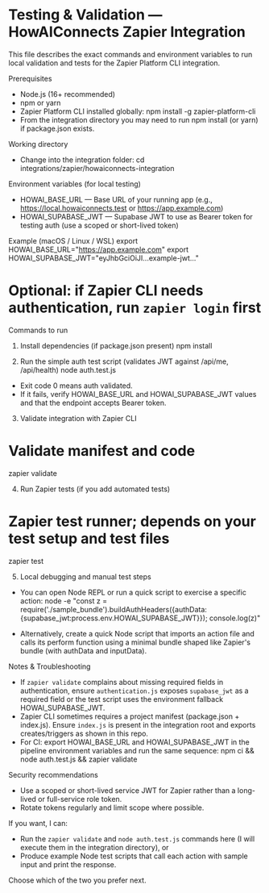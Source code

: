 # Testing & Validation — HowAIConnects Zapier Integration

This file describes the exact commands and environment variables to run local validation and tests for the Zapier Platform CLI integration.

Prerequisites
- Node.js (16+ recommended)
- npm or yarn
- Zapier Platform CLI installed globally:
  npm install -g zapier-platform-cli
- From the integration directory you may need to run npm install (or yarn) if package.json exists.

Working directory
- Change into the integration folder:
  cd integrations/zapier/howaiconnects-integration

Environment variables (for local testing)
- HOWAI_BASE_URL — Base URL of your running app (e.g., https://local.howaiconnects.test or https://app.example.com)
- HOWAI_SUPABASE_JWT — Supabase JWT to use as Bearer token for testing auth (use a scoped or short-lived token)

Example (macOS / Linux / WSL)
export HOWAI_BASE_URL="https://app.example.com"
export HOWAI_SUPABASE_JWT="eyJhbGciOiJI...example-jwt..."
# Optional: if Zapier CLI needs authentication, run `zapier login` first

Commands to run

1) Install dependencies (if package.json present)
npm install

2) Run the simple auth test script (validates JWT against /api/me, /api/health)
node auth.test.js
- Exit code 0 means auth validated.
- If it fails, verify HOWAI_BASE_URL and HOWAI_SUPABASE_JWT values and that the endpoint accepts Bearer token.

3) Validate integration with Zapier CLI
# Validate manifest and code
zapier validate

4) Run Zapier tests (if you add automated tests)
# Zapier test runner; depends on your test setup and test files
zapier test

5) Local debugging and manual test steps
- You can open Node REPL or run a quick script to exercise a specific action:
node -e "const z = require('./sample_bundle').buildAuthHeaders({authData:{supabase_jwt:process.env.HOWAI_SUPABASE_JWT}}); console.log(z)"

- Alternatively, create a quick Node script that imports an action file and calls its perform function using a minimal bundle shaped like Zapier's bundle (with authData and inputData).

Notes & Troubleshooting
- If `zapier validate` complains about missing required fields in authentication, ensure `authentication.js` exposes `supabase_jwt` as a required field or the test script uses the environment fallback HOWAI_SUPABASE_JWT.
- Zapier CLI sometimes requires a project manifest (package.json + index.js). Ensure `index.js` is present in the integration root and exports creates/triggers as shown in this repo.
- For CI: export HOWAI_BASE_URL and HOWAI_SUPABASE_JWT in the pipeline environment variables and run the same sequence: npm ci && node auth.test.js && zapier validate

Security recommendations
- Use a scoped or short-lived service JWT for Zapier rather than a long-lived or full-service role token.
- Rotate tokens regularly and limit scope where possible.

If you want, I can:
- Run the `zapier validate` and `node auth.test.js` commands here (I will execute them in the integration directory), or
- Produce example Node test scripts that call each action with sample input and print the response.

Choose which of the two you prefer next.
